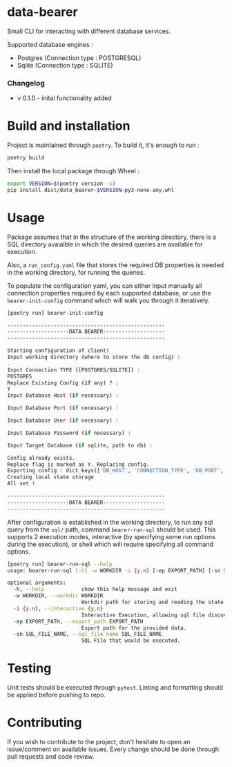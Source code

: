 # data-bearer

Small CLI for interacting with different database services.

Supported database engines : 
- Postgres (Connection type : POSTGRESQL)
- Sqlite (Connection type : SQLITE)

### Changelog

- v 0.1.0 - inital functionality added

# Build and installation

Project is maintained through `poetry`. To build it, it's enough to run : 

```bash
poetry build 
```

Then install the local package through Wheel :

```bash
export VERSION=$(poetry version -s)
pip install dist/data_bearer-$VERSION-py3-none-any.whl
```

# Usage

Package assumes that in the structure of the working directory, there is a SQL directory avaialble in which the desired queries are available for execution.

Also, a `run_config.yaml` file that stores the required DB properties is needed in the working directory, for running the queries.

To populate the configuration yaml, you can either input manually all connection properties required by each supported database, or use the `bearer-init-config` command which will walk you through it iteratively.

```bash
[poetry run] bearer-init-config

---------------------------------------------------
--------------------DATA BEARER--------------------
---------------------------------------------------

Starting configuration of client!
Input working directory (where to store the db config) :
.
Input Connection TYPE ([POSTGRES/SQLITE]) :
POSTGRES
Replace Existing Config (if any) ? :
Y
Input Database Host (if necessary) :

Input Database Port (if necessary) :

Input Database User (if necessary) :

Input Database Password (if necessary) :

Input Target Database (if sqlite, path to db) :

Config already exists.
Replace flag is marked as Y. Replacing config.
Exporting config : dict_keys(['DB_HOST', 'CONNECTION_TYPE', 'DB_PORT', 'DB_USERNAME', 'DB_PASSWORD', 'DB_DATABASE'])
Creating local state storage
All set !

---------------------------------------------------
--------------------DATA BEARER--------------------
---------------------------------------------------
```

After configuration is established in the working directory, to run any sql query from the `sql/` path, command `bearer-run-sql` should be used. This supports 2 execution modes, interactive (by specifying some run options during the execution), or shell which will require specifying all command options.

```bash
[poetry run] bearer-run-sql --help
usage: bearer-run-sql [-h] -w WORKDIR -i {y,n} [-ep EXPORT_PATH] [-sn SQL_FILE_NAME]

optional arguments:
  -h, --help            show this help message and exit
  -w WORKDIR, --workdir WORKDIR
                        Workdir path for storing and reading the state config and sql files.
  -i {y,n}, --interactive {y,n}
                        Interactive Execution, allowing sql file discovery and execution
  -ep EXPORT_PATH, --export_path EXPORT_PATH
                        Export path for the provided data.
  -sn SQL_FILE_NAME, --sql_file_name SQL_FILE_NAME
                        SQL File that would be executed.
```

# Testing

Unit tests should be executed through `pytest`. Linting and formatting should be applied before pushing to repo.

# Contributing

If you wish to contribute to the project, don't hesitate to open an issue/comment on available issues. Every change should be done through pull requests and code review. 



